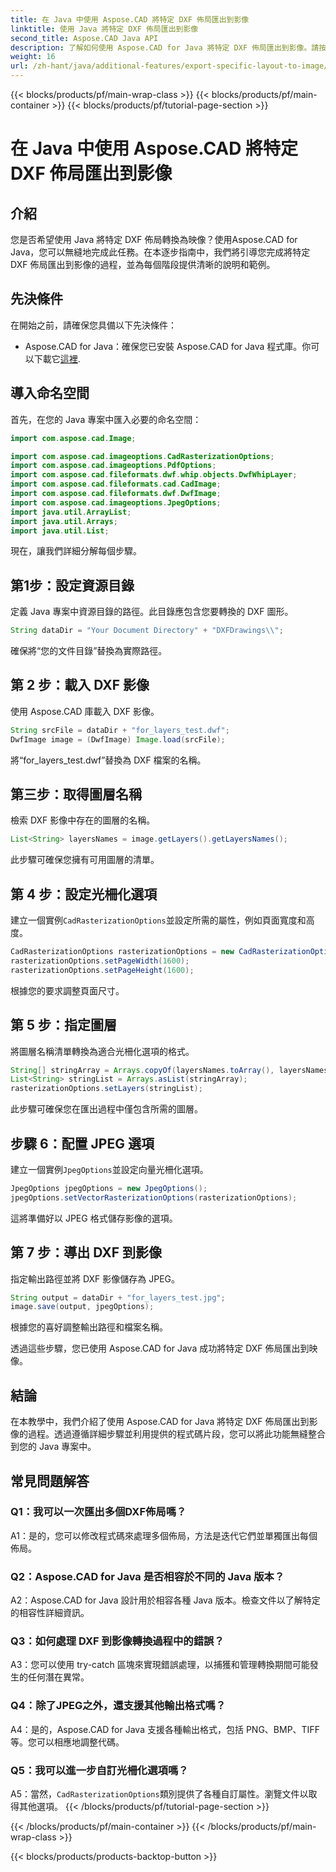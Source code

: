 ```yaml
---
title: 在 Java 中使用 Aspose.CAD 將特定 DXF 佈局匯出到影像
linktitle: 使用 Java 將特定 DXF 佈局匯出到影像
second_title: Aspose.CAD Java API
description: 了解如何使用 Aspose.CAD for Java 將特定 DXF 佈局匯出到影像。請按照我們的逐步指南進行無縫整合。
weight: 16
url: /zh-hant/java/additional-features/export-specific-layout-to-image/
---
```


{{< blocks/products/pf/main-wrap-class >}}
{{< blocks/products/pf/main-container >}}
{{< blocks/products/pf/tutorial-page-section >}}

# 在 Java 中使用 Aspose.CAD 將特定 DXF 佈局匯出到影像

## 介紹

您是否希望使用 Java 將特定 DXF 佈局轉換為映像？使用Aspose.CAD for Java，您可以無縫地完成此任務。在本逐步指南中，我們將引導您完成將特定 DXF 佈局匯出到影像的過程，並為每個階段提供清晰的說明和範例。

## 先決條件

在開始之前，請確保您具備以下先決條件：

-  Aspose.CAD for Java：確保您已安裝 Aspose.CAD for Java 程式庫。你可以下載它[這裡](https://releases.aspose.com/cad/java/).

## 導入命名空間

首先，在您的 Java 專案中匯入必要的命名空間：

```java
import com.aspose.cad.Image;

import com.aspose.cad.imageoptions.CadRasterizationOptions;
import com.aspose.cad.imageoptions.PdfOptions;
import com.aspose.cad.fileformats.dwf.whip.objects.DwfWhipLayer;
import com.aspose.cad.fileformats.cad.CadImage;
import com.aspose.cad.fileformats.dwf.DwfImage;
import com.aspose.cad.imageoptions.JpegOptions;
import java.util.ArrayList;
import java.util.Arrays;
import java.util.List;
```

現在，讓我們詳細分解每個步驟。

## 第1步：設定資源目錄

定義 Java 專案中資源目錄的路徑。此目錄應包含您要轉換的 DXF 圖形。

```java
String dataDir = "Your Document Directory" + "DXFDrawings\\";
```

確保將“您的文件目錄”替換為實際路徑。

## 第 2 步：載入 DXF 影像

使用 Aspose.CAD 庫載入 DXF 影像。

```java
String srcFile = dataDir + "for_layers_test.dwf";
DwfImage image = (DwfImage) Image.load(srcFile);
```

將“for_layers_test.dwf”替換為 DXF 檔案的名稱。

## 第三步：取得圖層名稱

檢索 DXF 影像中存在的圖層的名稱。

```java
List<String> layersNames = image.getLayers().getLayersNames();
```

此步驟可確保您擁有可用圖層的清單。

## 第 4 步：設定光柵化選項

建立一個實例`CadRasterizationOptions`並設定所需的屬性，例如頁面寬度和高度。

```java
CadRasterizationOptions rasterizationOptions = new CadRasterizationOptions();
rasterizationOptions.setPageWidth(1600);
rasterizationOptions.setPageHeight(1600);
```

根據您的要求調整頁面尺寸。

## 第 5 步：指定圖層

將圖層名稱清單轉換為適合光柵化選項的格式。

```java
String[] stringArray = Arrays.copyOf(layersNames.toArray(), layersNames.toArray().length, String[].class);
List<String> stringList = Arrays.asList(stringArray);
rasterizationOptions.setLayers(stringList);
```

此步驟可確保您在匯出過程中僅包含所需的圖層。

## 步驟 6：配置 JPEG 選項

建立一個實例`JpegOptions`並設定向量光柵化選項。

```java
JpegOptions jpegOptions = new JpegOptions();
jpegOptions.setVectorRasterizationOptions(rasterizationOptions);
```

這將準備好以 JPEG 格式儲存影像的選項。

## 第 7 步：導出 DXF 到影像

指定輸出路徑並將 DXF 影像儲存為 JPEG。

```java
String output = dataDir + "for_layers_test.jpg";
image.save(output, jpegOptions);
```

根據您的喜好調整輸出路徑和檔案名稱。

透過這些步驟，您已使用 Aspose.CAD for Java 成功將特定 DXF 佈局匯出到映像。

## 結論

在本教學中，我們介紹了使用 Aspose.CAD for Java 將特定 DXF 佈局匯出到影像的過程。透過遵循詳細步驟並利用提供的程式碼片段，您可以將此功能無縫整合到您的 Java 專案中。

## 常見問題解答

### Q1：我可以一次匯出多個DXF佈局嗎？

A1：是的，您可以修改程式碼來處理多個佈局，方法是迭代它們並單獨匯出每個佈局。

### Q2：Aspose.CAD for Java 是否相容於不同的 Java 版本？

A2：Aspose.CAD for Java 設計用於相容各種 Java 版本。檢查文件以了解特定的相容性詳細資訊。

### Q3：如何處理 DXF 到影像轉換過程中的錯誤？

A3：您可以使用 try-catch 區塊來實現錯誤處理，以捕獲和管理轉換期間可能發生的任何潛在異常。

### Q4：除了JPEG之外，還支援其他輸出格式嗎？

A4：是的，Aspose.CAD for Java 支援各種輸出格式，包括 PNG、BMP、TIFF 等。您可以相應地調整代碼。

### Q5：我可以進一步自訂光柵化選項嗎？

 A5：當然，`CadRasterizationOptions`類別提供了各種自訂屬性。瀏覽文件以取得其他選項。
{{< /blocks/products/pf/tutorial-page-section >}}

{{< /blocks/products/pf/main-container >}}
{{< /blocks/products/pf/main-wrap-class >}}

{{< blocks/products/products-backtop-button >}}
